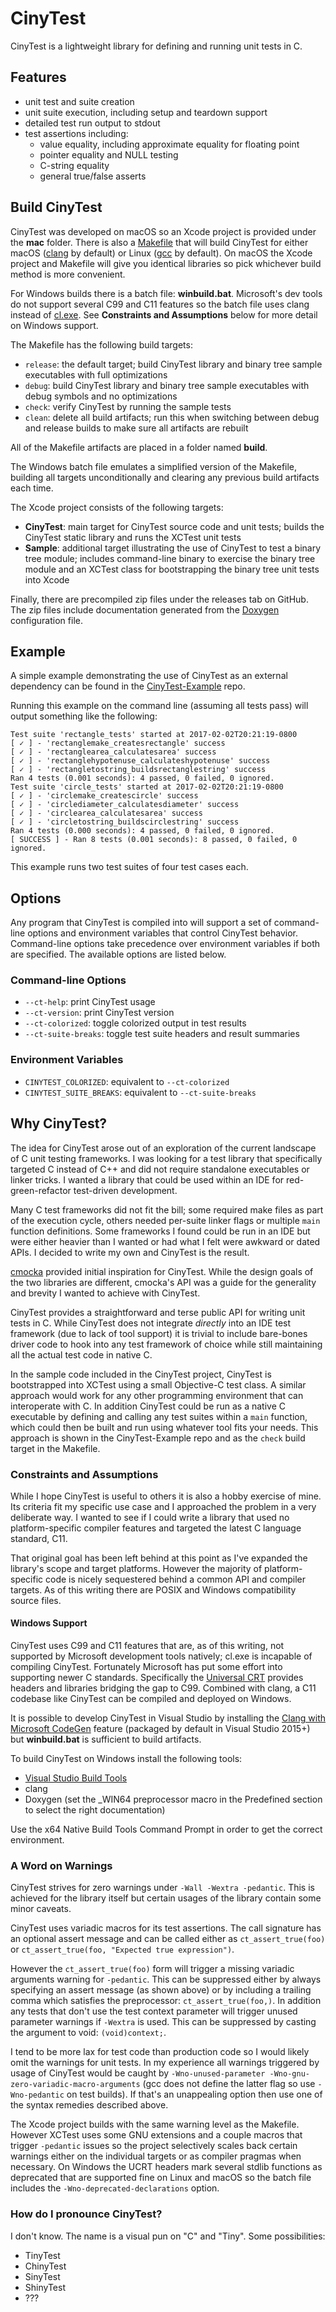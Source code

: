 # CinyTest

CinyTest is a lightweight library for defining and running unit tests in C.

## Features

- unit test and suite creation
- unit suite execution, including setup and teardown support
- detailed test run output to stdout
- test assertions including:
	- value equality, including approximate equality for floating point
	- pointer equality and NULL testing
	- C-string equality
	- general true/false asserts

## Build CinyTest

CinyTest was developed on macOS so an Xcode project is provided under the **mac** folder. There is also a [Makefile](http://www.gnu.org/software/make/) that will build CinyTest for either macOS ([clang](http://clang.llvm.org) by default) or Linux ([gcc](https://gcc.gnu.org) by default). On macOS the Xcode project and Makefile will give you identical libraries so pick whichever build method is more convenient.

For Windows builds there is a batch file: **winbuild.bat**. Microsoft's dev tools do not support several C99 and C11 features so the batch file uses clang instead of [cl.exe](http://msdn.microsoft.com/en-us/library/9s7c9wdw.aspx). See **Constraints and Assumptions** below for more detail on Windows support.

The Makefile has the following build targets:

- `release`: the default target; build CinyTest library and binary tree sample executables with full optimizations
- `debug`: build CinyTest library and binary tree sample executables with debug symbols and no optimizations
- `check`: verify CinyTest by running the sample tests
- `clean`: delete all build artifacts; run this when switching between debug and release builds to make sure all artifacts are rebuilt

All of the Makefile artifacts are placed in a folder named **build**.

The Windows batch file emulates a simplified version of the Makefile, building all targets unconditionally and clearing any previous build artifacts each time.

The Xcode project consists of the following targets:

- **CinyTest**: main target for CinyTest source code and unit tests; builds the CinyTest static library and runs the XCTest unit tests
- **Sample**: additional target illustrating the use of CinyTest to test a binary tree module; includes command-line binary to exercise the binary tree module and an XCTest class for bootstrapping the binary tree unit tests into Xcode

Finally, there are precompiled zip files under the releases tab on GitHub. The zip files include documentation generated from the [Doxygen](http://www.doxygen.org) configuration file.

## Example

A simple example demonstrating the use of CinyTest as an external dependency can be found in the [CinyTest-Example](https://github.com/drmonkeysee/CinyTest-Example) repo.

Running this example on the command line (assuming all tests pass) will output something like the following:

	Test suite 'rectangle_tests' started at 2017-02-02T20:21:19-0800
	[ ✓ ] - 'rectanglemake_createsrectangle' success
	[ ✓ ] - 'rectanglearea_calculatesarea' success
	[ ✓ ] - 'rectanglehypotenuse_calculateshypotenuse' success
	[ ✓ ] - 'rectangletostring_buildsrectanglestring' success
	Ran 4 tests (0.001 seconds): 4 passed, 0 failed, 0 ignored.
	Test suite 'circle_tests' started at 2017-02-02T20:21:19-0800
	[ ✓ ] - 'circlemake_createscircle' success
	[ ✓ ] - 'circlediameter_calculatesdiameter' success
	[ ✓ ] - 'circlearea_calculatesarea' success
	[ ✓ ] - 'circletostring_buildscirclestring' success
	Ran 4 tests (0.000 seconds): 4 passed, 0 failed, 0 ignored.
	[ SUCCESS ] - Ran 8 tests (0.001 seconds): 8 passed, 0 failed, 0 ignored.

This example runs two test suites of four test cases each.

## Options

Any program that CinyTest is compiled into will support a set of command-line options and environment variables that control CinyTest behavior. Command-line options take precedence over environment variables if both are specified. The available options are listed below.

### Command-line Options

- `--ct-help`: print CinyTest usage
- `--ct-version`: print CinyTest version
- `--ct-colorized`: toggle colorized output in test results
- `--ct-suite-breaks`: toggle test suite headers and result summaries

### Environment Variables

- `CINYTEST_COLORIZED`: equivalent to `--ct-colorized`
- `CINYTEST_SUITE_BREAKS`: equivalent to `--ct-suite-breaks`

## Why CinyTest?

The idea for CinyTest arose out of an exploration of the current landscape of C unit testing frameworks. I was looking for a test library that specifically targeted C instead of C++ and did not require standalone executables or linker tricks. I wanted a library that could be used within an IDE for red-green-refactor test-driven development.

Many C test frameworks did not fit the bill; some required make files as part of the execution cycle, others needed per-suite linker flags or multiple `main` function definitions. Some frameworks I found could be run in an IDE but were either heavier than I wanted or had what I felt were awkward or dated APIs. I decided to write my own and CinyTest is the result.

[cmocka](http://cmocka.org) provided initial inspiration for CinyTest. While the design goals of the two libraries are different, cmocka's API was a guide for the generality and brevity I wanted to achieve with CinyTest.

CinyTest provides a straightforward and terse public API for writing unit tests in C. While CinyTest does not integrate *directly* into an IDE test framework (due to lack of tool support) it is trivial to include bare-bones driver code to hook into any test framework of choice while still maintaining all the actual test code in native C.

In the sample code included in the CinyTest project, CinyTest is bootstrapped into XCTest using a small Objective-C test class. A similar approach would work for any other programming environment that can interoperate with C. In addition CinyTest could be run as a native C executable by defining and calling any test suites within a `main` function, which could then be built and run using whatever tool fits your needs. This approach is shown in the CinyTest-Example repo and as the `check` build target in the Makefile.

### Constraints and Assumptions

While I hope CinyTest is useful to others it is also a hobby exercise of mine. Its criteria fit my specific use case and I approached the problem in a very deliberate way. I wanted to see if I could write a library that used no platform-specific compiler features and targeted the latest C language standard, C11.

That original goal has been left behind at this point as I've expanded the library's scope and target platforms. However the majority of platform-specific code is nicely sequestered behind a common API and compiler targets. As of this writing there are POSIX and Windows compatibility source files.

#### Windows Support

CinyTest uses C99 and C11 features that are, as of this writing, not supported by Microsoft development tools natively; cl.exe is incapable of compiling CinyTest. Fortunately Microsoft has put some effort into supporting newer C standards. Specifically the [Universal CRT](https://blogs.msdn.microsoft.com/vcblog/2015/03/03/introducing-the-universal-crt/) provides headers and libraries bridging the gap to C99. Combined with clang, a C11 codebase like CinyTest can be compiled and deployed on Windows.

It is possible to develop CinyTest in Visual Studio by installing the [Clang with Microsoft CodeGen](https://blogs.msdn.microsoft.com/vcblog/2015/12/04/clang-with-microsoft-codegen-in-vs-2015-update-1/) feature (packaged by default in Visual Studio 2015+) but **winbuild.bat** is sufficient to build artifacts.

To build CinyTest on Windows install the following tools:

- [Visual Studio Build Tools](https://blogs.msdn.microsoft.com/vcblog/2016/11/16/introducing-the-visual-studio-build-tools/)
- clang
- Doxygen (set the _WIN64 preprocessor macro in the Predefined section to select the right documentation)

Use the x64 Native Build Tools Command Prompt in order to get the correct environment.

### A Word on Warnings

CinyTest strives for zero warnings under `-Wall -Wextra -pedantic`. This is achieved for the library itself but certain usages of the library contain some minor caveats.

CinyTest uses variadic macros for its test assertions. The call signature has an optional assert message and can be called either as `ct_assert_true(foo)` or `ct_assert_true(foo, "Expected true expression")`.

However the `ct_assert_true(foo)` form will trigger a missing variadic arguments warning for `-pedantic`. This can be suppressed either by always specifying an assert message (as shown above) or by including a trailing comma which satisfies the preprocessor: `ct_assert_true(foo,)`. In addition any tests that don't use the test context parameter will trigger unused parameter warnings if `-Wextra` is used. This can be suppressed by casting the argument to void: `(void)context;`.

I tend to be more lax for test code than production code so I would likely omit the warnings for unit tests. In my experience all warnings triggered by usage of CinyTest would be caught by `-Wno-unused-parameter -Wno-gnu-zero-variadic-macro-arguments` (gcc does not define the latter flag so use `-Wno-pedantic` on test builds). If that's an unappealing option then use one of the syntax remedies described above.

The Xcode project builds with the same warning level as the Makefile. However XCTest uses some GNU extensions and a couple macros that trigger `-pedantic` issues so the project selectively scales back certain warnings either on the individual targets or as compiler pragmas when necessary. On Windows the UCRT headers mark several stdlib functions as deprecated that are supported fine on Linux and macOS so the batch file includes the `-Wno-deprecated-declarations` option.

### How do I pronounce CinyTest?

I don't know. The name is a visual pun on "C" and "Tiny". Some possibilities:

- TinyTest
- ChinyTest
- SinyTest
- ShinyTest
- ???
